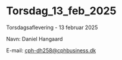 # Torsdag_13_feb_2025
Torsdagsaflevering - 13 februar 2025

Navn: Daniel Hangaard

E-mail: cph-dh258@cphbusiness.dk
